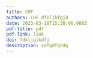 ```yaml
---
title: CHF
authors: CHF dfkljhfgjd
date: 2023-03-18T15:30:00.000Z
pdf-title: pdf
pdf-link: link
doi: fdkljglkdfj
description: sdfgdfghdg
---
```

